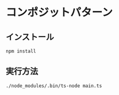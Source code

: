 # コンポジットパターン

## インストール

```
npm install
```


## 実行方法

```
./node_modules/.bin/ts-node main.ts
```
